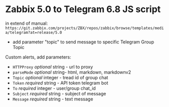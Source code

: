 Zabbix 5.0 to Telegram 6.8 JS script
==
in extend of manual: `https://git.zabbix.com/projects/ZBX/repos/zabbix/browse/templates/media/telegram?at=release/5.0`

- add parameter "topic" to send message to specific Telegram Group Topic

Custom alerts, add parameters:
- `HTTPProxy` *optional* string - url to proxy
- `parseMode` *optional* string- html, markdown, markdownv2
- `Topic` *optional* integer - tread id of group chat
- `Token` *required* string - API token telegram bot
- `To` *required* integer - user/group chat_id
- `Subject` *required* string - subject of message
- `Message` *required* string - text message